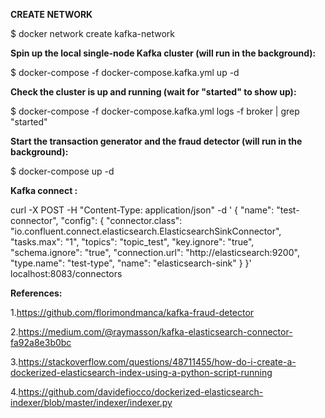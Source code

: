 **CREATE NETWORK**

$ docker network create kafka-network

**Spin up the local single-node Kafka cluster (will run in the background):**

$ docker-compose -f docker-compose.kafka.yml up -d

**Check the cluster is up and running (wait for "started" to show up):**

$ docker-compose -f docker-compose.kafka.yml logs -f broker | grep "started"

**Start the transaction generator and the fraud detector (will run in the background):**

$ docker-compose up -d


**Kafka connect :**

curl -X POST -H "Content-Type: application/json" -d '
{
  "name": "test-connector",
  "config": {
    "connector.class": "io.confluent.connect.elasticsearch.ElasticsearchSinkConnector",
    "tasks.max": "1",
    "topics": "topic_test",
    "key.ignore": "true",
    "schema.ignore": "true",
    "connection.url": "http://elasticsearch:9200",
    "type.name": "test-type",
    "name": "elasticsearch-sink"
  }
}' localhost:8083/connectors


**References:**

1.https://github.com/florimondmanca/kafka-fraud-detector

2.https://medium.com/@raymasson/kafka-elasticsearch-connector-fa92a8e3b0bc

3.https://stackoverflow.com/questions/48711455/how-do-i-create-a-dockerized-elasticsearch-index-using-a-python-script-running

4.https://github.com/davidefiocco/dockerized-elasticsearch-indexer/blob/master/indexer/indexer.py
